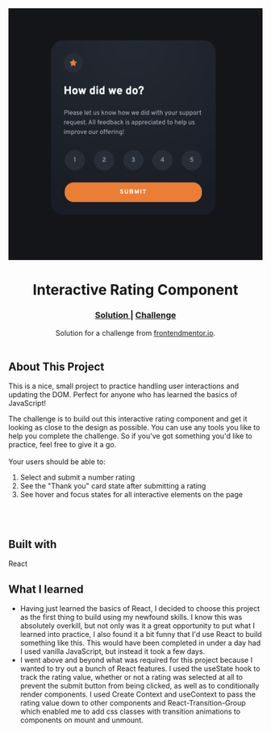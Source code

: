 <div align="center" width="50"><img src="/src/images/screenshot.png"></img></div>
<h1 align="center">Interactive Rating Component</h1>

<div align="center">
  <h3>
    <a href="https://waynetasaki.github.io/interactive-rating-component/>🌐 Live Site </a>  |  
    <a href="#"> Solution </a> | 
    <a href="https://www.frontendmentor.io/challenges/interactive-rating-component-koxpeBUmI"> Challenge </a> 
  </h3>
</div>
<div align="center">
   Solution for a challenge from  <a href="https://www.frontendmentor.io/" target="_blank">frontendmentor.io</a>.
</div>
<br>

## About This Project

<p>This is a nice, small project to practice handling user interactions and updating the DOM. Perfect for anyone who has learned the basics of JavaScript!


The challenge is to build out this interactive rating component and get it looking as close to the design as possible. You can use any tools you like to help you complete the challenge. So if you've got something you'd like to practice, feel free to give it a go.
<br>
<br>
Your users should be able to:
1. Select and submit a number rating
2. See the "Thank you" card state after submitting a rating
3. See hover and focus states for all interactive elements on the page
<br>
<br>



## Built with

<p>React</p>

## What I learned
- Having just learned the basics of React, I decided to choose this project as the first thing to build using my newfound skills. I know this was absolutely overkill, but not only was it a great opportunity to put what I learned into practice, I also found it a bit funny that I'd use React to build something like this. This would have been completed in under a day had I used vanilla JavaScript, but instead it took a few days.
- I went above and beyond what was required for this project because I wanted to try out a bunch of React features. I used the useState hook to track the rating value, whether or not a rating was selected at all to prevent the submit button from being clicked, as well as to conditionally render components. I used Create Context and useContext to pass the rating value down to other components and React-Transition-Group which enabled me to add css classes with transition animations to components on mount and unmount.
